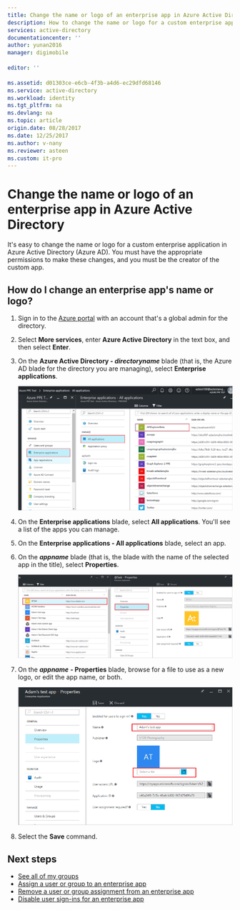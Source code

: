 ```yaml
---
title: Change the name or logo of an enterprise app in Azure Active Directory | Azure
description: How to change the name or logo for a custom enterprise app in Azure Active Directory
services: active-directory
documentationcenter: ''
author: yunan2016
manager: digimobile

editor: ''

ms.assetid: d01303ce-e6cb-4f3b-a4d6-ec29dfd68146
ms.service: active-directory
ms.workload: identity
ms.tgt_pltfrm: na
ms.devlang: na
ms.topic: article
origin.date: 08/28/2017
ms.date: 12/25/2017
ms.author: v-nany
ms.reviewer: asteen
ms.custom: it-pro
---
```

# Change the name or logo of an enterprise app in Azure Active Directory
It's easy to change the name or logo for a custom enterprise application in Azure Active Directory (Azure AD). You must have the appropriate permissions to make these changes, and you must be the creator of the custom app.

## How do I change an enterprise app's name or logo?
1. Sign in to the [Azure portal](https://portal.azure.cn) with an account that's a global admin for the directory.
2. Select **More services**, enter **Azure Active Directory** in the text box, and then select **Enter**.
3. On the **Azure Active Directory - *directoryname*** blade (that is, the Azure AD blade for the directory you are managing), select **Enterprise applications**.

    ![Opening Enterprise apps](./media/active-directory-coreapps-change-app-logo-azure-portal/open-enterprise-apps.png)
4. On the **Enterprise applications** blade, select **All applications**. You'll see a list of the apps you can manage.
5. On the **Enterprise applications - All applications** blade, select an app.
6. On the ***appname*** blade (that is, the blade with the name of the selected app in the title), select **Properties**.

    ![Selecting the properties command](./media/active-directory-coreapps-change-app-logo-azure-portal/select-app.png)
7. On the ***appname*** **- Properties** blade, browse for a file to use as a new logo, or edit the app name, or both.

    ![Changing the app logo or nameproperties command](./media/active-directory-coreapps-change-app-logo-azure-portal/change-logo.png)
8. Select the **Save** command.

## Next steps
* [See all of my groups](active-directory-groups-view-azure-portal.md)
* [Assign a user or group to an enterprise app](active-directory-coreapps-assign-user-azure-portal.md)
* [Remove a user or group assignment from an enterprise app](active-directory-coreapps-remove-assignment-azure-portal.md)
* [Disable user sign-ins for an enterprise app](active-directory-coreapps-disable-app-azure-portal.md)
